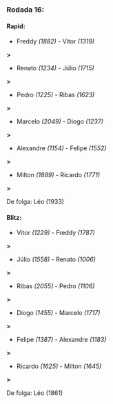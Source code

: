 ### Rodada 16:

#### Rapid:

* Freddy *(1882)*     -     Vitor *(1319)*

 **>** 
* Renato *(1234)*     -     Júlio *(1715)*

 **>** 
* Pedro *(1225)*     -     Ribas *(1623)*

 **>** 
* Marcelo *(2049)*     -     Diogo *(1237)*

 **>** 
* Alexandre *(1154)*     -     Felipe *(1552)*

 **>** 
* Milton *(1889)*     -     Ricardo *(1771)*

 **>** 

De folga: Léo (1933)

#### Blitz:

* Vitor *(1229)*     -     Freddy *(1787)*

 **>** 
* Júlio *(1558)*     -     Renato *(1006)*

 **>** 
* Ribas *(2055)*     -     Pedro *(1106)*

 **>** 
* Diogo *(1455)*     -     Marcelo *(1717)*

 **>** 
* Felipe *(1387)*     -     Alexandre *(1183)*

 **>** 
* Ricardo *(1625)*     -     Milton *(1645)*

 **>** 

De folga: Léo (1861)


